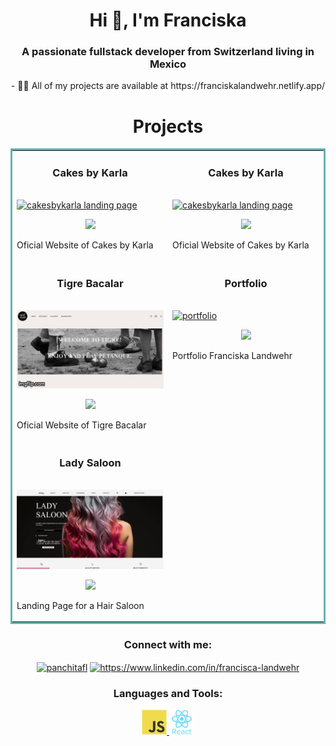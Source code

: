 <!-- ### Hi there 👋

<!--
**Panchita1989/Panchita1989** is a ✨ _special_ ✨ repository because its `README.md` (this file) appears on your GitHub profile.

Here are some ideas to get you started:

- 🔭 I’m currently working on ...
- 🌱 I’m currently learning ...
- 👯 I’m looking to collaborate on ...
- 🤔 I’m looking for help with ...
- 💬 Ask me about ...
- 📫 How to reach me: ...
- 😄 Pronouns: ...
- ⚡ Fun fact: ...
-->



<h1 align="center">Hi 👋, I'm Franciska</h1>
<h3 align="center">A passionate fullstack developer from Switzerland living in Mexico</h3>

<p align="center">- 👨‍💻 All of my projects are available at https://franciskalandwehr.netlify.app/</p>

<h1 align="center">Projects</h1>

<table bordercolor="#66b2b2" align="center" width="90%">

 <tr>
  <td  width="50%" valign="top">
   <h3 align="center">Cakes by Karla</h3>
   <br />
   <a target="_blank" href="https://cakesbykarla.netlify.app/">
          <img src="cakesbykarla.gif" width="100%" alt="cakesbykarla landing page"/>
        </a>
   <br />
    <p align="center">
   <a href="https://github.com/Panchita1989/cakesbykarlanew" target="_blank">
    <img src="https://img.shields.io/static/v1?label=|&message=REPO&color=23555f&style=plastic&logo=github&logo-color=white"/>
  </a>
     </p>
   <p>Oficial Website of Cakes by Karla</p>
  </td>
  <td  width="50%" valign="top">
   <h3 align="center">Cakes by Karla</h3>
   <br />
   <a target="_blank" href="https://cakesbykarla.netlify.app/">
          <img src="cakesbykarla.gif" width="100%" alt="cakesbykarla landing page"/>
        </a>
   <br />
    <p align="center">
   <a href="https://github.com/Panchita1989/cakesbykarlanew" target="_blank">
    <img src="https://img.shields.io/static/v1?label=|&message=REPO&color=23555f&style=plastic&logo=github&logo-color=white"/>
  </a>
     </p>
   <p>Oficial Website of Cakes by Karla</p>
  </td>
  </tr>
  <tr>
   <td  width="50%" valign="top">
   <h3 align="center">Tigre Bacalar</h3>
   <br />
   <a target="_blank" href="https://tigrebacalar.com/">
          <img src="tigre.gif" width="100%" alt="tigre landing page"/>
        </a>
   <br />
    <p align="center">
   <a href="https://github.com/Panchita1989/websiteTigre" target="_blank">
    <img src="https://img.shields.io/static/v1?label=|&message=REPO&color=23555f&style=plastic&logo=github&logo-color=white"/>
  </a>
     </p>
   <p>Oficial Website of Tigre Bacalar</p>
  </td>
  <td  width="50%" valign="top">
   <h3 align="center">Portfolio</h3>
   <br />
   <a target="_blank" href="https://franciskalandwehr.netlify.app/">
          <img src="portfolio.gif" width="100%" alt="portfolio"/>
        </a>
   <br />
    <p align="center">
   <a href="https://github.com/Panchita1989/Portfolio" target="_blank">
    <img src="https://img.shields.io/static/v1?label=|&message=REPO&color=23555f&style=plastic&logo=github&logo-color=white"/>
  </a>
     </p>
   <p>Portfolio Franciska Landwehr</p>
  </td>
  </tr>
  <tr>  
   <td  width="50%" valign="top">
   <h3 align="center">Lady Saloon</h3>
   <br />
     <img src="ladysaloon.gif" width="100%" alt="lady saloon landing page"/>
   <br />
    <p align="center">
   <a href="https://github.com/Panchita1989/Hair-Salon" target="_blank">
    <img src="https://img.shields.io/static/v1?label=|&message=REPO&color=23555f&style=plastic&logo=github&logo-color=white"/>
  </a>
     </p>
   <p>Landing Page for a Hair Saloon</p>
  </td>
 </tr>
 </table>

<h3 align="center">Connect with me:</h3>
<p align="center">
<a href="https://twitter.com/panchitafl" target="blank"><img align="center" src="https://raw.githubusercontent.com/rahuldkjain/github-profile-readme-generator/master/src/images/icons/Social/twitter.svg" alt="panchitafl" height="30" width="40" /></a>
<a href="https://linkedin.com/in/https://www.linkedin.com/in/francisca-landwehr" target="blank"><img align="center" src="https://raw.githubusercontent.com/rahuldkjain/github-profile-readme-generator/master/src/images/icons/Social/linked-in-alt.svg" alt="https://www.linkedin.com/in/francisca-landwehr" height="30" width="40" /></a>
</p>

<h3 align="center">Languages and Tools:</h3>
<p align="center"> <a href="https://developer.mozilla.org/en-US/docs/Web/JavaScript" target="_blank" rel="noreferrer"> <img src="https://raw.githubusercontent.com/devicons/devicon/master/icons/javascript/javascript-original.svg" alt="javascript" width="40" height="40"/> </a> <a href="https://reactjs.org/" target="_blank" rel="noreferrer"> <img src="https://raw.githubusercontent.com/devicons/devicon/master/icons/react/react-original-wordmark.svg" alt="react" width="40" height="40"/> </a> </p>
